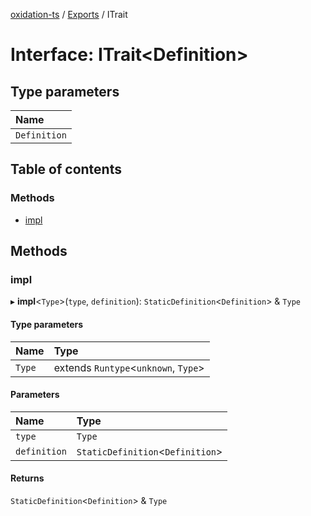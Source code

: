 [oxidation-ts](../README.md) / [Exports](../modules.md) / ITrait

# Interface: ITrait<Definition\>

## Type parameters

| Name |
| :------ |
| `Definition` |

## Table of contents

### Methods

- [impl](ITrait.md#impl)

## Methods

### impl

▸ **impl**<`Type`\>(`type`, `definition`): `StaticDefinition`<`Definition`\> & `Type`

#### Type parameters

| Name | Type |
| :------ | :------ |
| `Type` | extends `Runtype`<`unknown`, `Type`\> |

#### Parameters

| Name | Type |
| :------ | :------ |
| `type` | `Type` |
| `definition` | `StaticDefinition`<`Definition`\> |

#### Returns

`StaticDefinition`<`Definition`\> & `Type`
